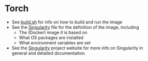 # Torch

* See [build.sh](build.sh) for info on how to build and run the image
* See the [Singularity](Singularity) file for the definition of the image, including
    * The (Docker) image it is based on
    * What OS packages are installed
    * What environment variables are set
* See the [Singularity](http://singularity.lbl.gov/) project website for more info on Singularity in general and detailed documentaiton.
